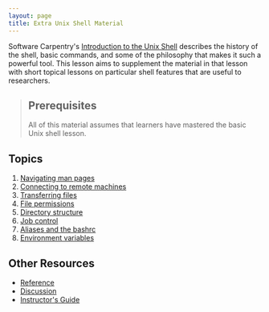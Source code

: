 ```yaml
---
layout: page
title: Extra Unix Shell Material
---
```


Software Carpentry's [Introduction to the Unix Shell](http://swcarpentry.github.io/shell-novice/) describes the history of the shell, basic commands, and some of the philosophy that makes it such a powerful tool.  This lesson aims to supplement the material in that lesson with short topical lessons on particular shell features that are useful to researchers.  

> ## Prerequisites
>
> All of this material assumes that learners have mastered
> the basic Unix shell lesson.  

## Topics

1. [Navigating man pages](00-man-pages.html)
2. [Connecting to remote machines](01-ssh.html)
3. [Transferring files](02-file-transfer.html)
4. [File permissions](03-permissions.html)
5. [Directory structure](04-directory-structure.html)
6. [Job control](05-job-control.html)
7. [Aliases and the bashrc](06-aliases.html)
8. [Environment variables](07-environment-variables.html)

## Other Resources

*   [Reference](reference.html)
*   [Discussion](discussion.html)
*   [Instructor's Guide](instructors.html)
